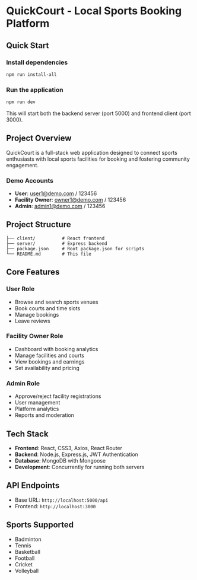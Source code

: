 # QuickCourt - Local Sports Booking Platform

## Quick Start

### Install dependencies
```bash
npm run install-all
```

### Run the application
```bash
npm run dev
```

This will start both the backend server (port 5000) and frontend client (port 3000).

## Project Overview

QuickCourt is a full-stack web application designed to connect sports enthusiasts with local sports facilities for booking and fostering community engagement.

### Demo Accounts
- **User**: user1@demo.com / 123456
- **Facility Owner**: owner1@demo.com / 123456
- **Admin**: admin1@demo.com / 123456

## Project Structure

```
├── client/          # React frontend
├── server/          # Express backend
├── package.json     # Root package.json for scripts
└── README.md        # This file
```

## Core Features

### User Role
- Browse and search sports venues
- Book courts and time slots
- Manage bookings
- Leave reviews

### Facility Owner Role
- Dashboard with booking analytics
- Manage facilities and courts
- View bookings and earnings
- Set availability and pricing

### Admin Role
- Approve/reject facility registrations
- User management
- Platform analytics
- Reports and moderation

## Tech Stack
- **Frontend**: React, CSS3, Axios, React Router
- **Backend**: Node.js, Express.js, JWT Authentication
- **Database**: MongoDB with Mongoose
- **Development**: Concurrently for running both servers

## API Endpoints
- Base URL: `http://localhost:5000/api`
- Frontend: `http://localhost:3000`

## Sports Supported
- Badminton
- Tennis
- Basketball
- Football
- Cricket
- Volleyball
